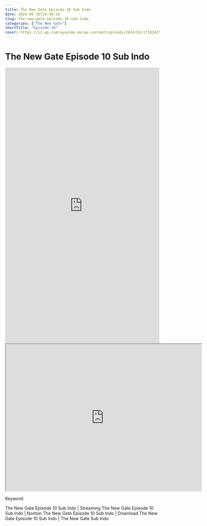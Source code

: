 ```yaml
---
title: The New Gate Episode 10 Sub Indo
date: 2024-06-16T19:48:24
slug: the-new-gate-episode-10-sub-indo
categories: ["The New Gate"]
shortTitle: "Episode 10"
cover: https://i2.wp.com/ayanime.me/wp-content/uploads/2024/03/1710242531-7361-141857.jpg
---
```


# The New Gate Episode 10 Sub Indo

<iframe src="https://play.ayanime.me/include/fluidplayer/fluidplayer.php?VideoSrc1=https%3A%2F%2Fdrive.google.com%2Ffile%2Fd%2F12mgntvIrGTfNoFx2_JCT-8FlRi1-F5OM%2Fview%3Fusp%3Ddrive_link&VideoType1=video%2Fmp4&VideoQuality1=480p&VideoSrc2=https%3A%2F%2Fdrive.google.com%2Ffile%2Fd%2F1JltDDUEvx4qvXqZ7cZuX9ZfjrAvD-ZXU%2Fview%3Fusp%3Ddrive_link&VideoType2=video%2Fmp4&VideoQuality2=720p&VideoSrc3=https%3A%2F%2Fdrive.google.com%2Ffile%2Fd%2F18LzTijdcdBc5omlt-zR7K6ivqj-tV0DK%2Fview%3Fusp%3Ddrive_link&VideoType3=video%2Fmp4&VideoQuality3=1080p&VideoSrc4=&VideoType4=&VideoQuality4=&VideoPoster=&VideoTrack1=&kind1=&srclang1=&label1=&default1=&VideoTrack2=&kind2=&srclang2=&label2=&default2=&player=fluid+player&server=Drive+API&api=&width=100%25&height=900px" frameborder="0" width="100%" height="900px" allowfullscreen="allowfullscreen" scrolling="no"></iframe>
<iframe src="https://drive.google.com/file/d/18LzTijdcdBc5omlt-zR7K6ivqj-tV0DK/preview" width="640" height="480" allow="accelerometer; autoplay; encrypted-media; gyroscope; fullscreen; picture-in-picture" scrolling="no" seamless="" sandbox="allow-same-origin allow-scripts"></iframe>

Keyword:
<p>The New Gate Episode 10 Sub Indo | Streaming The New Gate Episode 10 Sub Indo | Nonton The New Gate Episode 10 Sub Indo | Download The New Gate Episode 10 Sub Indo | The New Gate Sub Indo</p>

